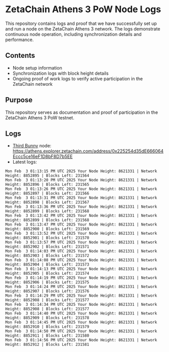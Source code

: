 # ZetaChain Athens 3 PoW Node Logs
This repository contains logs and proof that we have successfully set up and run a node on the ZetaChain Athens 3 network. The logs demonstrate continuous node operation, including synchronization details and performance.

## Contents
- Node setup information
- Synchronization logs with block height details
- Ongoing proof of work logs to verify active participation in the ZetaChain network

## Purpose
This repository serves as documentation and proof of participation in the ZetaChain Athens 3 PoW testnet.

## Logs

- [Third Bunny](https://thirdbunny.xyz/) node: https://athens.explorer.zetachain.com/address/0x225254d35dE666064Eccc5ce16eF1D8bF8D7b5EE
- Latest logs:
```
Mon Feb  3 01:13:15 PM UTC 2025 Your Node Height: 8621331 | Network Height: 8852895 | Blocks Left: 231564
Mon Feb  3 01:13:20 PM UTC 2025 Your Node Height: 8621331 | Network Height: 8852896 | Blocks Left: 231565
Mon Feb  3 01:13:26 PM UTC 2025 Your Node Height: 8621331 | Network Height: 8852897 | Blocks Left: 231566
Mon Feb  3 01:13:31 PM UTC 2025 Your Node Height: 8621331 | Network Height: 8852898 | Blocks Left: 231567
Mon Feb  3 01:13:36 PM UTC 2025 Your Node Height: 8621331 | Network Height: 8852899 | Blocks Left: 231568
Mon Feb  3 01:13:42 PM UTC 2025 Your Node Height: 8621331 | Network Height: 8852899 | Blocks Left: 231568
Mon Feb  3 01:13:47 PM UTC 2025 Your Node Height: 8621331 | Network Height: 8852900 | Blocks Left: 231569
Mon Feb  3 01:13:52 PM UTC 2025 Your Node Height: 8621331 | Network Height: 8852901 | Blocks Left: 231570
Mon Feb  3 01:13:57 PM UTC 2025 Your Node Height: 8621331 | Network Height: 8852902 | Blocks Left: 231571
Mon Feb  3 01:14:03 PM UTC 2025 Your Node Height: 8621331 | Network Height: 8852903 | Blocks Left: 231572
Mon Feb  3 01:14:08 PM UTC 2025 Your Node Height: 8621331 | Network Height: 8852904 | Blocks Left: 231573
Mon Feb  3 01:14:13 PM UTC 2025 Your Node Height: 8621331 | Network Height: 8852905 | Blocks Left: 231574
Mon Feb  3 01:14:19 PM UTC 2025 Your Node Height: 8621331 | Network Height: 8852906 | Blocks Left: 231575
Mon Feb  3 01:14:24 PM UTC 2025 Your Node Height: 8621331 | Network Height: 8852907 | Blocks Left: 231576
Mon Feb  3 01:14:29 PM UTC 2025 Your Node Height: 8621331 | Network Height: 8852908 | Blocks Left: 231577
Mon Feb  3 01:14:34 PM UTC 2025 Your Node Height: 8621331 | Network Height: 8852908 | Blocks Left: 231577
Mon Feb  3 01:14:40 PM UTC 2025 Your Node Height: 8621331 | Network Height: 8852909 | Blocks Left: 231578
Mon Feb  3 01:14:45 PM UTC 2025 Your Node Height: 8621331 | Network Height: 8852910 | Blocks Left: 231579
Mon Feb  3 01:14:50 PM UTC 2025 Your Node Height: 8621331 | Network Height: 8852911 | Blocks Left: 231580
Mon Feb  3 01:14:56 PM UTC 2025 Your Node Height: 8621331 | Network Height: 8852912 | Blocks Left: 231581
```
